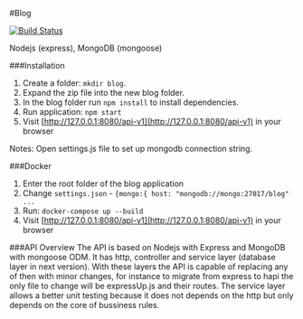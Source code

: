 #Blog

[![Build Status](https://travis-ci.org/reyesdiego/Blog-Api.svg?branch=master)](https://travis-ci.org/reyesdiego/Blog-Api)

Nodejs (express), MongoDB (mongoose)

###Installation

1. Create a folder: `mkdir blog`.
2. Expand the zip file into the new blog folder.
3. In the blog folder run `npm install` to install dependencies.
4. Run application: `npm start`
5. Visit [http://127.0.0.1:8080/api-v1](http://127.0.0.1:8080/api-v1) in your browser

Notes: Open settings.js file to set up mongodb connection string.

###Docker

1. Enter the root folder of the blog application
2. Change `settings.json` - `{mongo:{ host: "mongodb://mongo:27017/blog" ...`
3. Run: `docker-compose up --build`
4. Visit [http://127.0.0.1:8080/api-v1](http://127.0.0.1:8080/api-v1) in your browser

###API Overview
The API is based on Nodejs with Express and MongoDB with mongoose ODM. It has http, controller and service layer (database layer in next version). With these layers the API is capable of replacing any of then with minor changes, for instance to migrate from express to hapi the only file to change will be expressUp.js and their routes.
The service layer allows a better unit testing because it does not depends on the http but only depends on the core of bussiness rules.
